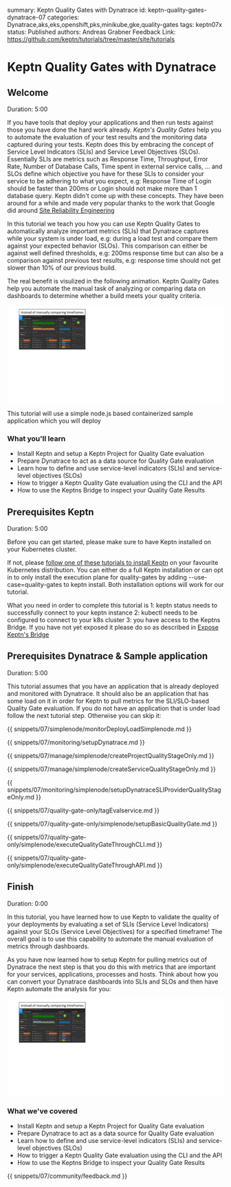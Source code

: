 summary: Keptn Quality Gates with Dynatrace
id: keptn-quality-gates-dynatrace-07
categories: Dynatrace,aks,eks,openshift,pks,minikube,gke,quality-gates
tags: keptn07x
status: Published
authors: Andreas Grabner
Feedback Link: https://github.com/keptn/tutorials/tree/master/site/tutorials


# Keptn Quality Gates with Dynatrace

## Welcome
Duration: 5:00

If you have tools that deploy your applications and then run tests against those you have done the hard work already. *Keptn's Quality Gates* help you to automate the evaluation of your test results and the monitoring data captured during your tests. Keptn does this by embracing the concept of Service Level Indicators (SLIs) and Service Level Objectives (SLOs). Essentially SLIs are metrics such as Response Time, Throughput, Error Rate, Number of Database Calls, Time spent in external service calls, ... and SLOs define which objective you have for these SLIs to consider your service to be adhering to what you expect, e.g: Response Time of Login should be faster than 200ms or Login should not make more than 1 database query.
Keptn didn't come up with these concepts. They have been around for a while and made very popular thanks to the work that Google did around [Site Reliability Engineering](https://landing.google.com/sre/sre-book/chapters/service-level-objectives)

In this tutorial we teach you how you can use Keptn Quality Gates to automatically analyze important metrics (SLIs) that Dynatrace captures while your system is under load, e.g: during a load test and compare them against your expected behavior (SLOs). This comparison can either be against well defined thresholds, e.g: 200ms response time but can also be a comparison against previous test results, e.g: response time should not get slower than 10% of our previous build.

The real benefit is visulized in the following animation. Keptn Quality Gates help you automate the manual task of analyzing or comparing data on dashboards to determine whether a build meets your quality criteria.

![](./assets/dynatrace_qualitygates/dynatrace_keptn_sli_automation.gif)

This tutorial will use a simple node.js based containerized sample application which you will deploy 

### What you'll learn

- Install Keptn and setup a Keptn Project for Quality Gate evaluation
- Prepare Dynatrace to act as a data source for Quality Gate evaluation
- Learn how to define and use service-level indicators (SLIs) and service-level objectives (SLOs)
- How to trigger a Keptn Quality Gate evaluation using the CLI and the API
- How to use the Keptns Bridge to inspect your Quality Gate Results

## Prerequisites Keptn
Duration: 5:00

Before you can get started, please make sure to have Keptn installed on your Kubernetes cluster.

If not, please [follow one of these tutorials to install Keptn](../../?cat=installation) on your favourite Kubernetes distribution. You can either do a full Keptn installation or can opt in to only install the execution plane for quality-gates by adding --use-case=quality-gates to keptn install. Both installation options will work for our tutorial.

What you need in order to complete this tutorial is
1: keptn status needs to successfully connect to your keptn instance
2: kubectl needs to be configured to connect to your k8s cluster
3: you have access to the Keptns Bridge. If you have not yet exposed it please do so as described in [Expose Keptn's Bridge](https://keptn.sh/docs/0.6.0/reference/keptnsbridge/#expose-lockdown-bridge)

## Prerequisites Dynatrace & Sample application
Duration: 5:00

This tutorial assumes that you have an application that is already deployed and monitored with Dynatrace. It should also be an application that has some load on it in order for Keptn to pull metrics for the SLI/SLO-based Quality Gate evaluation.
If you do not have an application that is under load follow the next tutorial step. Otherwise you can skip it:

<!-- include other files -->

{{ snippets/07/simplenode/monitorDeployLoadSimplenode.md }}

{{ snippets/07/monitoring/setupDynatrace.md }}

{{ snippets/07/manage/simplenode/createProjectQualityStageOnly.md }}

{{ snippets/07/manage/simplenode/createServiceQualityStageOnly.md }}

{{ snippets/07/monitoring/simplenode/setupDynatraceSLIProviderQualityStageOnly.md }}

{{ snippets/07/quality-gate-only/tagEvalservice.md }}

{{ snippets/07/quality-gate-only/simplenode/setupBasicQualityGate.md }}

{{ snippets/07/quality-gate-only/simplenode/executeQualityGateThroughCLI.md }}

{{ snippets/07/quality-gate-only/simplenode/executeQualityGateThroughAPI.md }}


## Finish
Duration: 0:00

In this tutorial, you have learned how to use Keptn to validate the quality of your deployments by evaluating a set of SLIs (Service Level Indicators) against your SLOs (Service Level Objectives) for a specified timeframe! The overall goal is to use this capability to automate the manual evaluation of metrics through dashboards.

As you have now learned how to setup Keptn for pulling metrics out of Dynatrace the next step is that you do this with metrics that are important for your services, applications, processes and hosts. Think about how you can convert your Dynatrace dashboards into SLIs and SLOs and then have Keptn automate the analysis for you:

![](./assets/dynatrace_qualitygates/dynatrace_keptn_sli_automation.gif)


### What we've covered

- Install Keptn and setup a Keptn Project for Quality Gate evaluation
- Prepare Dynatrace to act as a data source for Quality Gate evaluation
- Learn how to define and use service-level indicators (SLIs) and service-level objectives (SLOs)
- How to trigger a Keptn Quality Gate evaluation using the CLI and the API
- How to use the Keptns Bridge to inspect your Quality Gate Results

{{ snippets/07/community/feedback.md }}

